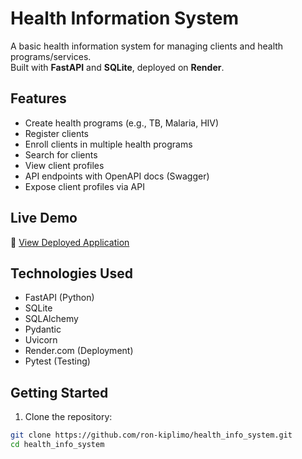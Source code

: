 # Health Information System

A basic health information system for managing clients and health programs/services.  
Built with **FastAPI** and **SQLite**, deployed on **Render**.

## Features

- Create health programs (e.g., TB, Malaria, HIV)
- Register clients
- Enroll clients in multiple health programs
- Search for clients
- View client profiles
- API endpoints with OpenAPI docs (Swagger)
- Expose client profiles via API

## Live Demo

🔗 [View Deployed Application](https://dashboard.render.com/web/srv-d06cllhr0fns73fg2q9g)


## Technologies Used

- FastAPI (Python)
- SQLite
- SQLAlchemy
- Pydantic
- Uvicorn
- Render.com (Deployment)
- Pytest (Testing)

## Getting Started

1. Clone the repository:

```bash
git clone https://github.com/ron-kiplimo/health_info_system.git
cd health_info_system
